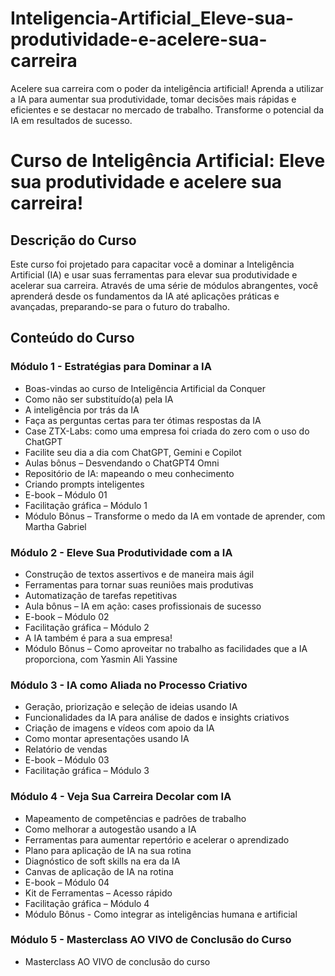 # Inteligencia-Artificial_Eleve-sua-produtividade-e-acelere-sua-carreira
Acelere sua carreira com o poder da inteligência artificial! Aprenda a utilizar a IA para aumentar sua produtividade, tomar decisões mais rápidas e eficientes e se destacar no mercado de trabalho. Transforme o potencial da IA em resultados de sucesso.


# Curso de Inteligência Artificial: Eleve sua produtividade e acelere sua carreira!

## Descrição do Curso
Este curso foi projetado para capacitar você a dominar a Inteligência Artificial (IA) e usar suas ferramentas para elevar sua produtividade e acelerar sua carreira. Através de uma série de módulos abrangentes, você aprenderá desde os fundamentos da IA até aplicações práticas e avançadas, preparando-se para o futuro do trabalho.

## Conteúdo do Curso

### Módulo 1 - Estratégias para Dominar a IA
- Boas-vindas ao curso de Inteligência Artificial da Conquer
- Como não ser substituído(a) pela IA
- A inteligência por trás da IA
- Faça as perguntas certas para ter ótimas respostas da IA
- Case ZTX-Labs: como uma empresa foi criada do zero com o uso do ChatGPT
- Facilite seu dia a dia com ChatGPT, Gemini e Copilot
- Aulas bônus – Desvendando o ChatGPT4 Omni
- Repositório de IA: mapeando o meu conhecimento
- Criando prompts inteligentes
- E-book – Módulo 01
- Facilitação gráfica – Módulo 1
- Módulo Bônus – Transforme o medo da IA em vontade de aprender, com Martha Gabriel

### Módulo 2 - Eleve Sua Produtividade com a IA
- Construção de textos assertivos e de maneira mais ágil
- Ferramentas para tornar suas reuniões mais produtivas
- Automatização de tarefas repetitivas
- Aula bônus – IA em ação: cases profissionais de sucesso
- E-book – Módulo 02
- Facilitação gráfica – Módulo 2
- A IA também é para a sua empresa!
- Módulo Bônus – Como aproveitar no trabalho as facilidades que a IA proporciona, com Yasmin Ali Yassine

### Módulo 3 - IA como Aliada no Processo Criativo
- Geração, priorização e seleção de ideias usando IA
- Funcionalidades da IA para análise de dados e insights criativos
- Criação de imagens e vídeos com apoio da IA
- Como montar apresentações usando IA
- Relatório de vendas
- E-book – Módulo 03
- Facilitação gráfica – Módulo 3

### Módulo 4 - Veja Sua Carreira Decolar com IA
- Mapeamento de competências e padrões de trabalho
- Como melhorar a autogestão usando a IA
- Ferramentas para aumentar repertório e acelerar o aprendizado
- Plano para aplicação de IA na sua rotina
- Diagnóstico de soft skills na era da IA
- Canvas de aplicação de IA na rotina
- E-book – Módulo 04
- Kit de Ferramentas – Acesso rápido
- Facilitação gráfica – Módulo 4
- Módulo Bônus - Como integrar as inteligências humana e artificial

### Módulo 5 - Masterclass AO VIVO de Conclusão do Curso
- Masterclass AO VIVO de conclusão do curso
